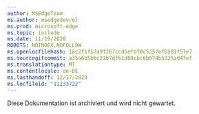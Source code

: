 ```yaml
---
author: MSEdgeTeam
ms.author: msedgedevrel
ms.prod: microsoft-edge
ms.topic: include
ms.date: 11/19/2020
ROBOTS: NOINDEX,NOFOLLOW
ms.openlocfilehash: 18c2f1f57a9f267ccd5efdf0c5257ef6581f57e7
ms.sourcegitcommit: a35a6b5bbc21b7df61d08cbc6b074b5325ad4fef
ms.translationtype: MT
ms.contentlocale: de-DE
ms.lasthandoff: 12/17/2020
ms.locfileid: "11233722"
---
```

Diese Dokumentation ist archiviert und wird nicht gewartet.  
